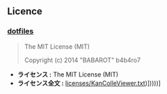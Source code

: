## Licence
### [dotfiles](https://github.com/b4b4r07/dotfiles)

> The MIT License (MIT)
> 
> Copyright (c) 2014 "BABAROT" b4b4ro7

* **ライセンス :** The MIT License (MIT)
* **ライセンス全文 :** [licenses/KanColleViewer.txt](licenses/KanColleViewer.txt))]))))]
